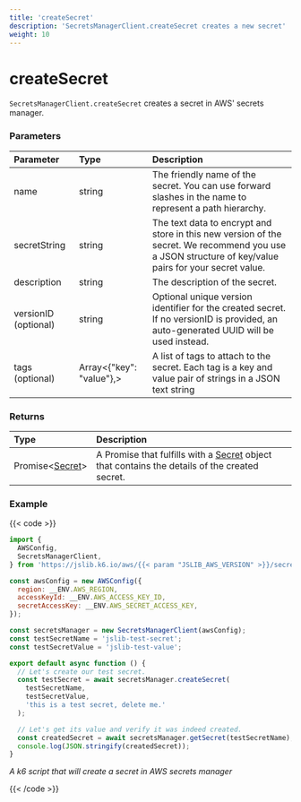 ```yaml
---
title: 'createSecret'
description: 'SecretsManagerClient.createSecret creates a new secret'
weight: 10
---
```


# createSecret

`SecretsManagerClient.createSecret` creates a secret in AWS' secrets manager.

### Parameters

| Parameter            | Type                     | Description                                                                                                                                           |
| :------------------- | :----------------------- | :---------------------------------------------------------------------------------------------------------------------------------------------------- |
| name                 | string                   | The friendly name of the secret. You can use forward slashes in the name to represent a path hierarchy.                                               |
| secretString         | string                   | The text data to encrypt and store in this new version of the secret. We recommend you use a JSON structure of key/value pairs for your secret value. |
| description          | string                   | The description of the secret.                                                                                                                        |
| versionID (optional) | string                   | Optional unique version identifier for the created secret. If no versionID is provided, an auto-generated UUID will be used instead.                  |
| tags (optional)      | Array<{"key": "value"},> | A list of tags to attach to the secret. Each tag is a key and value pair of strings in a JSON text string                                             |

### Returns

| Type                                                                                                             | Description                                                                                                                                                                                    |
| :--------------------------------------------------------------------------------------------------------------- | :--------------------------------------------------------------------------------------------------------------------------------------------------------------------------------------------- |
| Promise<[Secret](https://grafana.com/docs/k6/<K6_VERSION>/javascript-api/jslib/aws/secretsmanagerclient/secret)> | A Promise that fulfills with a [Secret](https://grafana.com/docs/k6/<K6_VERSION>/javascript-api/jslib/aws/secretsmanagerclient/secret) object that contains the details of the created secret. |

### Example

{{< code >}}

<!-- md-k6:skip -->

```javascript
import {
  AWSConfig,
  SecretsManagerClient,
} from 'https://jslib.k6.io/aws/{{< param "JSLIB_AWS_VERSION" >}}/secrets-manager.js';

const awsConfig = new AWSConfig({
  region: __ENV.AWS_REGION,
  accessKeyId: __ENV.AWS_ACCESS_KEY_ID,
  secretAccessKey: __ENV.AWS_SECRET_ACCESS_KEY,
});

const secretsManager = new SecretsManagerClient(awsConfig);
const testSecretName = 'jslib-test-secret';
const testSecretValue = 'jslib-test-value';

export default async function () {
  // Let's create our test secret.
  const testSecret = await secretsManager.createSecret(
    testSecretName,
    testSecretValue,
    'this is a test secret, delete me.'
  );

  // Let's get its value and verify it was indeed created.
  const createdSecret = await secretsManager.getSecret(testSecretName);
  console.log(JSON.stringify(createdSecret));
}
```

_A k6 script that will create a secret in AWS secrets manager_

{{< /code >}}

